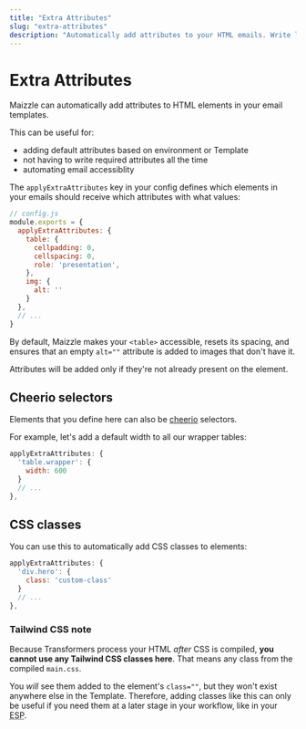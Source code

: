 ```yaml
---
title: "Extra Attributes"
slug: "extra-attributes"
description: "Automatically add attributes to your HTML emails. Write less code and easily improve accessibility."
---
```


# Extra Attributes

Maizzle can automatically add attributes to HTML elements in your email templates.

This can be useful for:

- adding default attributes based on environment or Template
- not having to write required attributes all the time
- automating email accessiblity

The `applyExtraAttributes` key in your config defines which elements in your emails should receive which attributes with what values:

```js
// config.js
module.exports = {
  applyExtraAttributes: {
    table: {
      cellpadding: 0,
      cellspacing: 0,
      role: 'presentation',
    },
    img: {
      alt: ''
    }
  },
  // ...
}
```

By default, Maizzle makes your `<table>` accessible, resets its spacing, and ensures that an empty `alt=""` attribute is added to images that don't have it.

<div class="bg-gray-100 border-l-4 border-gradient-b-ocean-light p-4 mb-4 text-md" role="alert">
  <div class="text-gray-600">Attributes will be added only if they're not already present on the element.</div>
</div>

## Cheerio selectors

Elements that you define here can also be [cheerio](https://github.com/cheeriojs/cheerio) selectors.

For example, let's add a default width to all our wrapper tables:

```js
applyExtraAttributes: {
  'table.wrapper': {
    width: 600
  }
  // ...
},
```

## CSS classes

You can use this to automatically add CSS classes to elements:

```js
applyExtraAttributes: {
  'div.hero': {
    class: 'custom-class'
  }
  // ...
},
```

### Tailwind CSS note

Because Transformers process your HTML _after_ CSS is compiled, **you cannot use any Tailwind CSS classes here**. That means any class from the compiled `main.css`.

You _will_ see them added to the element's `class=""`, but they won't exist anywhere else in the Template. Therefore, adding classes like this can only be useful if you need them at a later stage in your workflow, like in your <abbr title="Email Service Provider">ESP</abbr>.

